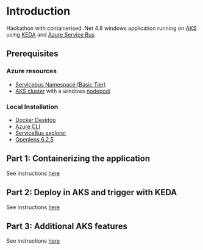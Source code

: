 # Introduction

Hackathon with containerised .Net 4.8 windows application running on [AKS](https://learn.microsoft.com/en-us/azure/aks/) using [KEDA](https://keda.sh/) and [Azure Service Bus](https://learn.microsoft.com/en-us/azure/service-bus-messaging)

## Prerequisites

### Azure resources

- [Servicebus Namespace (Basic Tier)](https://learn.microsoft.com/en-us/azure/service-bus-messaging)
- [AKS cluster](https://learn.microsoft.com/en-us/azure/aks/) with a windows [nodepool](https://learn.microsoft.com/en-us/azure/aks/create-node-pools)

### Local Installation

- [Docker Desktop](https://docs.docker.com/desktop/install/windows-install/)
- [Azure CLI](https://learn.microsoft.com/en-us/cli/azure/install-azure-cli-windows)
- [ServiceBus explorer](https://github.com/paolosalvatori/ServiceBusExplorer)
- [Openlens 6.2.5](https://github.com/MuhammedKalkan/OpenLens/releases/tag/v6.2.5)

## Part 1: Containerizing the application

See instructions [here](part1/)

## Part 2: Deploy in AKS and trigger with KEDA

See instructions [here](part2/)

## Part 3: Additional AKS features

See instructions [here](part3/)

